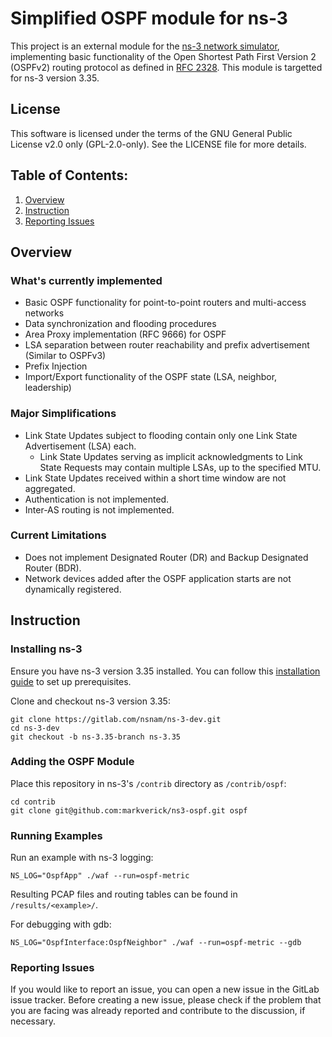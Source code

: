 Simplified OSPF module for ns-3
===============================
This project is an external module for the [ns-3 network simulator](https://www.nsnam.org/), implementing basic functionality of the Open Shortest Path First Version 2 (OSPFv2) routing protocol as defined in [RFC 2328](https://datatracker.ietf.org/doc/rfc2328/). This module is targetted for ns-3 version 3.35.

## License

This software is licensed under the terms of the GNU General Public License v2.0 only (GPL-2.0-only).
See the LICENSE file for more details.

## Table of Contents:

1) [Overview](#overview)
2) [Instruction](#instruction)
3) [Reporting Issues](#reporting-issues)


## Overview
### What's currently implemented 
- Basic OSPF functionality for point-to-point routers and multi-access networks
- Data synchronization and flooding procedures
- Area Proxy implementation (RFC 9666) for OSPF
- LSA separation between router reachability and prefix advertisement (Similar to OSPFv3)
- Prefix Injection
- Import/Export functionality of the OSPF state (LSA, neighbor, leadership)

### Major Simplifications
- Link State Updates subject to flooding contain only one Link State Advertisement (LSA) each.
   - Link State Updates serving as implicit acknowledgments to Link State Requests may contain multiple LSAs, up to the specified MTU.
- Link State Updates received within a short time window are not aggregated.
- Authentication is not implemented.
- Inter-AS routing is not implemented.

### Current Limitations
- Does not implement Designated Router (DR) and Backup Designated Router (BDR).
- Network devices added after the OSPF application starts are not dynamically registered.

## Instruction
### Installing ns-3
Ensure you have ns-3 version 3.35 installed. You can follow this [installation guide](https://www.nsnam.org/docs/release/3.35/tutorial/singlehtml/index.html) to set up prerequisites.

Clone and checkout ns-3 version 3.35:
```
git clone https://gitlab.com/nsnam/ns-3-dev.git
cd ns-3-dev
git checkout -b ns-3.35-branch ns-3.35
```
### Adding the OSPF Module
Place this repository in ns-3's `/contrib` directory as `/contrib/ospf`:
```
cd contrib
git clone git@github.com:markverick/ns3-ospf.git ospf
```
### Running Examples
Run an example with ns-3 logging:
```
NS_LOG="OspfApp" ./waf --run=ospf-metric
```
Resulting PCAP files and routing tables can be found in `/results/<example>/`.

For debugging with gdb:
```
NS_LOG="OspfInterface:OspfNeighbor" ./waf --run=ospf-metric --gdb
```
### Reporting Issues
If you would like to report an issue, you can open a new issue in the GitLab issue tracker. Before creating a new issue, please check if the problem that you are facing was already reported and contribute to the discussion, if necessary.
